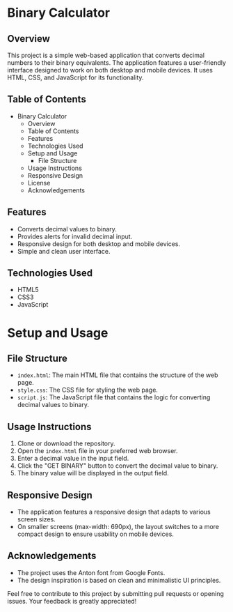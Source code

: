 
# Binary Calculator
## Overview
This project is a simple web-based application that converts decimal numbers to their binary equivalents. The application features a user-friendly interface designed to work on both desktop and mobile devices. It uses HTML, CSS, and JavaScript for its functionality.





## Table of Contents
- Binary Calculator
  - Overview
  - Table of Contents
  - Features
  - Technologies Used
  - Setup and Usage
    -  File Structure
  - Usage Instructions
  - Responsive Design
  - License
  - Acknowledgements
## Features

- Converts decimal values to binary.
- Provides alerts for invalid decimal input.
- Responsive design for both desktop and mobile devices.
- Simple and clean user interface.


## Technologies Used

- HTML5
- CSS3
- JavaScript
# Setup and Usage
## File Structure
- `index.html`: The main HTML file that contains the structure of the web page.
- `style.css`: The CSS file for styling the web page.
- `script.js`: The JavaScript file that contains the logic for converting decimal values to binary.
## Usage Instructions
1. Clone or download the repository.
2. Open the `index.html` file in your preferred web browser.
3. Enter a decimal value in the input field.
4. Click the "GET BINARY" button to convert the decimal value to binary.
5. The binary value will be displayed in the output field.
## Responsive Design
- The application features a responsive design that adapts to various screen sizes.
- On smaller screens (max-width: 690px), the layout switches to a more compact design to ensure usability on mobile devices.

## Acknowledgements

- The project uses the Anton font from Google Fonts.
- The design inspiration is based on clean and minimalistic UI principles.

Feel free to contribute to this project by submitting pull requests or opening issues. Your feedback is greatly appreciated!
